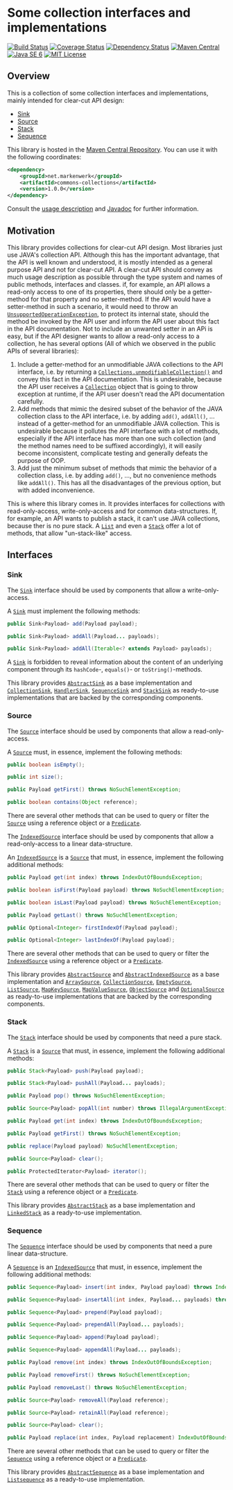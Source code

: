 # Some collection interfaces and implementations

[![Build Status](https://travis-ci.org/markenwerk/java-commons-collections.svg?branch=master)](https://travis-ci.org/markenwerk/java-commons-collections)
[![Coverage Status](https://coveralls.io/repos/markenwerk/java-commons-collections/badge.svg?branch=master&service=github)](https://coveralls.io/github/markenwerk/java-commons-collections?branch=master)
[![Dependency Status](https://www.versioneye.com/user/projects/564dd82a771e41003f000001/badge.svg)](https://www.versioneye.com/user/projects/564dd82a771e41003f000001)
[![Maven Central](https://maven-badges.herokuapp.com/maven-central/net.markenwerk/commons-collections/badge.svg)](https://maven-badges.herokuapp.com/maven-central/net.markenwerk/commons-collections)
[![Java SE 6](https://img.shields.io/badge/java-SE_6-brightgreen.svg)](http://docs.oracle.com/javase/8/docs/api/)
[![MIT License](https://img.shields.io/badge/license-MIT-brightgreen.svg)](https://github.com/markenwerk/java-commons-collections/blob/master/LICENSE)

## Overview

This is a collection of some collection interfaces and implementations, mainly intended for clear-cut API design:

- [Sink](#sink)
- [Source](#source)
- [Stack](#stack)
- [Sequence](#sequence)

This library is hosted in the [Maven Central Repository](https://maven-badges.herokuapp.com/maven-central/net.markenwerk/commons-collections). You can use it with the following coordinates:

```xml
<dependency>
	<groupId>net.markenwerk</groupId>
	<artifactId>commons-collections</artifactId>
	<version>1.0.0</version>
</dependency>
```

Consult the [usage description](#usage) and [Javadoc](https://markenwerk.github.io/java-commons-collections/index.html) for further information.

## Motivation

This library provides collections for clear-cut API design. Most libraries just use JAVA's collection API. Although this has the important advantage, that the API is well known and understood, it is mostly intended as a general purpose API and not for clear-cut API. A clear-cut API should convey as much usage description as possible through the type system and names of public methods, interfaces and classes. if, for example, an API allows a read-only access to one of its properties, there should only be a getter-method for that property and no setter-method. If the API would have a setter-method in such a scenario, it would need to throw an [`UnsupportedOperationException`][UnsupportedOperationException], to protect its internal state, should the method be invoked by the API user and inform the API user about this fact in the API documentation. Not to include an unwanted setter in an APi is easy, but if the API designer wants to allow a read-only access to a collection, he has several options (All of which we observed in the public APIs of several libraries):

1. Include a getter-method for an unmodifiable JAVA collections to the API interface, i.e. by returning a [`Collections.unmodifiableCollection()`](https://docs.oracle.com/javase/8/docs/api/java/util/Collections.html#unmodifiableCollection(java.util.Collection)) and convey this fact in the API documentation. This is undesirable, because the API user receives a [`Collection`][Collection] object that is going to throw exception at runtime, if the API user doesn't read the API documentation carefully.
2. Add methods that mimic the desired subset of the behavior of the JAVA collection class to the API interface, i.e. by adding `add()`, `addAll()`, ... instead of a getter-method for an unmodifiable JAVA collection. This is undesirable because it pollutes the API interface with a lot of methods, especially if the API interface has more than one such collection (and the method names need to be suffixed accordingly), it will easily become inconsistent, complicate testing and generally defeats the purpose of OOP.
3. Add just the minimum subset of methods that mimic the behavior of a collection class, i.e. by adding `add()`, ..., but no convenience methods like `addAll()`. This has all the disadvantages of the previous option, but with added inconvenience.

This is where this library comes in. It provides interfaces for collections with read-only-access, write-only-access and for common data-structures. If, for example, an API wants to publish a stack, it can't use JAVA collections, because ther is no pure stack. A [`List`][List] and even a [`Stack`](http://docs.oracle.com/javase/8/docs/api/index.html?java/util/List.html) offer a lot of methods, that allow "un-stack-like" access. 

## Interfaces

### Sink

The [`Sink`][Sink] interface should be used by components that allow a write-only-access. 

A [`Sink`][Sink] must implement the following methods:

```java
public Sink<Payload> add(Payload payload);

public Sink<Payload> addAll(Payload... payloads);

public Sink<Payload> addAll(Iterable<? extends Payload> payloads);
```

A [`Sink`][Sink] is forbidden to reveal information about the content of an underlying component through its `hashCode`-, `equals()`- or `toString()`-methods.

This library provides [`AbstractSink`][AbstractSink] as a base implementation and [`CollectionSink`][CollectionSink],  [`HandlerSink`][HandlerSink], [`SequenceSink`][SequenceSink] and [`StackSink`][StackSink] as ready-to-use implementations that are backed by the corresponding components.

### Source

The [`Source`][Source] interface should be used by components that allow a read-only-access. 

A [`Source`][Source] must, in essence, implement the following methods:

```java
public boolean isEmpty();

public int size();

public Payload getFirst() throws NoSuchElementException;

public boolean contains(Object reference);
```

There are several other methods that can be used to query or filter the [`Source`][Source] using a reference object or a [`Predicate`][Predicate]. 

The [`IndexedSource`][IndexedSource] interface should be used by components that allow a read-only-access to a linear data-structure. 

An [`IndexedSource`][IndexedSource] is a [`Source`][Source] that must, in essence, implement the following additional methods:

```java
public Payload get(int index) throws IndexOutOfBoundsException;

public boolean isFirst(Payload payload) throws NoSuchElementException;

public boolean isLast(Payload payload) throws NoSuchElementException;

public Payload getLast() throws NoSuchElementException;

public Optional<Integer> firstIndexOf(Payload payload);

public Optional<Integer> lastIndexOf(Payload payload);
```

There are several other methods that can be used to query or filter the [`IndexedSource`][IndexedSource] using a reference object or a [`Predicate`][Predicate]. 

This library provides [`AbstractSource`][AbstractSource] and [`AbstractIndexedSource`][AbstractIndexedSource] as a base implementation and [`ArraySource`][ArraySource],  [`CollectionSource`][CollectionSource], [`EmptySource`][EmptySource],  [`ListSource`][ListSource], [`MapKeySource`][MapKeySource], [`MapValueSource`][MapValueSource], [`ObjectSource`][ObjectSource] and [`OptionalSource`][OptionalSource] as ready-to-use implementations that are backed by the corresponding components.

### Stack

The [`Stack`][Stack] interface should be used by components that need a pure stack. 

A [`Stack`][Stack] is a [`Source`][Source] that must, in essence, implement the following additional methods:

```java
public Stack<Payload> push(Payload payload);

public Stack<Payload> pushAll(Payload... payloads);

public Payload pop() throws NoSuchElementException;

public Source<Payload> popAll(int number) throws IllegalArgumentException;

public Payload get(int index) throws IndexOutOfBoundsException;

public Payload getFirst() throws NoSuchElementException;

public replace(Payload payload) NoSuchElementException;

public Source<Payload> clear();

public ProtectedIterator<Payload> iterator();
```

There are several other methods that can be used to query or filter the [`Stack`][Stack] using a reference object or a [`Predicate`][Predicate]. 

This library provides [`AbstractStack`][AbstractStack] as a base implementation and [`LinkedStack`][LinkedStack] as a ready-to-use implementation.

### Sequence

The [`Sequence`][Sequence] interface should be used by components that need a pure linear data-structure. 

A [`Sequence`][Sequence] is an [`IndexedSource`][IndexedSource] that must, in essence, implement the following additional methods:

```java
public Sequence<Payload> insert(int index, Payload payload) throws IndexOutOfBoundsException;

public Sequence<Payload> insertAll(int index, Payload... payloads) throws IndexOutOfBoundsException;

public Sequence<Payload> prepend(Payload payload);

public Sequence<Payload> prependAll(Payload... payloads);

public Sequence<Payload> append(Payload payload);

public Sequence<Payload> appendAll(Payload... payloads);

public Payload remove(int index) throws IndexOutOfBoundsException;

public Payload removeFirst() throws NoSuchElementException;

public Payload removeLast() throws NoSuchElementException;

public Source<Payload> removeAll(Payload reference);

public Source<Payload> retainAll(Payload reference);

public Source<Payload> clear();

public Payload replace(int index, Payload replacement) IndexOutOfBoundsException;
```

There are several other methods that can be used to query or filter the [`Sequence`][Sequence] using a reference object or a [`Predicate`][Predicate]. 

This library provides [`AbstractSequence`][AbstractSequence] as a base implementation and [`Listsequence`][Listsequence] as a ready-to-use implementation.

[AbstractSink]: https://markenwerk.github.io/java-commons-collections/index.html?net/markenwerk/commons/collections/sinks/AbstractSink.html
[CollectionSink]: https://markenwerk.github.io/java-commons-collections/index.html?net/markenwerk/commons/collections/sinks/CollectionSink.html
[HandlerSink]: https://markenwerk.github.io/java-commons-collections/index.html?net/markenwerk/commons/collections/sinks/HandlerSink.html
[SequenceSink]: https://markenwerk.github.io/java-commons-collections/index.html?net/markenwerk/commons/collections/sinks/Sink.html
[SequenceSink]: https://markenwerk.github.io/java-commons-collections/index.html?net/markenwerk/commons/collections/sinks/Sink.html
[Sink]: https://markenwerk.github.io/java-commons-collections/index.html?net/markenwerk/commons/collections/sinks/Sink.html
[StackSink]: https://markenwerk.github.io/java-commons-collections/index.html?net/markenwerk/commons/collections/sinks/StackSink.html

[AbstractIndexedSource]: https://markenwerk.github.io/java-commons-collections/index.html?net/markenwerk/commons/collections/sources/AbstractIndexedSource.html
[AbstractSource]: https://markenwerk.github.io/java-commons-collections/index.html?net/markenwerk/commons/collections/sources/AbstractSource.html
[ArraySource]: https://markenwerk.github.io/java-commons-collections/index.html?net/markenwerk/commons/collections/sources/ArraySource.html
[CollectionSource]: https://markenwerk.github.io/java-commons-collections/index.html?net/markenwerk/commons/collections/sources/CollectionSource.html
[EmptySource]: https://markenwerk.github.io/java-commons-collections/index.html?net/markenwerk/commons/collections/sources/EmptySource.html
[IndexedSource]: https://markenwerk.github.io/java-commons-collections/index.html?net/markenwerk/commons/collections/sources/IndexedSource.html
[ListSource]: https://markenwerk.github.io/java-commons-collections/index.html?net/markenwerk/commons/collections/sources/ListSource.html
[MapKeySource]: https://markenwerk.github.io/java-commons-collections/index.html?net/markenwerk/commons/collections/sources/Source.html
[MapKeySource]: https://markenwerk.github.io/java-commons-collections/index.html?net/markenwerk/commons/collections/sources/Source.html
[MapValueSource]: https://markenwerk.github.io/java-commons-collections/index.html?net/markenwerk/commons/collections/sources/Source.html
[MapValueSource]: https://markenwerk.github.io/java-commons-collections/index.html?net/markenwerk/commons/collections/sources/Source.html
[ObjectSource]: https://markenwerk.github.io/java-commons-collections/index.html?net/markenwerk/commons/collections/sources/ObjectSource.html
[OptionalSource]: https://markenwerk.github.io/java-commons-collections/index.html?net/markenwerk/commons/collections/sources/OptionalSource.html
[Source]: https://markenwerk.github.io/java-commons-collections/index.html?net/markenwerk/commons/collections/sources/Source.html

[AbstractStack]: https://markenwerk.github.io/java-commons-collections/index.html?net/markenwerk/commons/collections/stacks/AbstractStack.html
[LinkedStack]: https://markenwerk.github.io/java-commons-collections/index.html?net/markenwerk/commons/collections/stacks/LinkedStack.html
[Stack]: https://markenwerk.github.io/java-commons-collections/index.html?net/markenwerk/commons/collections/stacks/Stack.html

[AbstractSequence]: https://markenwerk.github.io/java-commons-collections/index.html?net/markenwerk/commons/collections/sequences/AbstractSequence.html
[ListSequence]: https://markenwerk.github.io/java-commons-collections/index.html?net/markenwerk/commons/collections/sequences/ListSequence.html
[Sequence]: https://markenwerk.github.io/java-commons-collections/index.html?net/markenwerk/commons/collections/sequences/Sequence.html

[Handler]: https://markenwerk.github.io/java-commons-interfaces/index.html?net/markenwerk/commons/interfaces/Handler.html
[Predicate]: https://markenwerk.github.io/java-commons-interfaces/index.html?net/markenwerk/commons/interfaces/Predicate.html

[Collection]: https://docs.oracle.com/javase/8/docs/api/index.html?java/util/Collection.html
[List]: http://docs.oracle.com/javase/8/docs/api/index.html?java/util/List.html
[UnsupportedOperationException]: https://docs.oracle.com/javase/8/docs/api/index.html?java/lang/UnsupportedOperationException.html